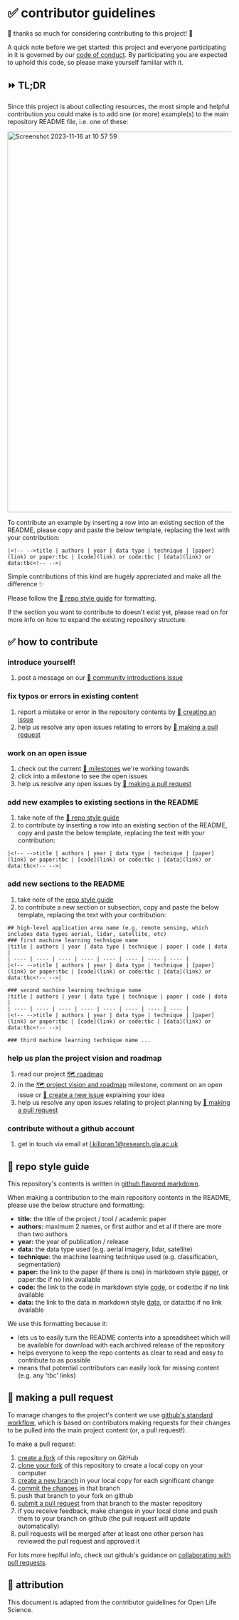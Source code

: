 # ✅ contributor guidelines
:tada: thanks so much for considering contributing to this project! :tada:

A quick note before we get started: this project and everyone participating in it is governed by our [code of conduct](CODE_OF_CONDUCT.md). By participating you are expected to uphold this code, so please make yourself familiar with it.

## ⏩ TL;DR
Since this project is about collecting resources, the most simple and helpful contribution you could make is to add one (or more) example(s) to the main repository README file, i.e. one of these:

<img width="854" alt="Screenshot 2023-11-16 at 10 57 59" src="https://github.com/lakillo/archaeology-machine-learning/assets/81825476/7dc06a90-8ef0-4605-aa5b-05e4763d8647">

To contribute an example by inserting a row into an existing section of the README, please copy and paste the below template, replacing the text with your contribution:

```
|<!-- -->title | authors | year | data type | technique | [paper](link) or paper:tbc | [code](link) or code:tbc | [data](link) or data:tbc<!-- -->|
```

Simple contributions of this kind are hugely appreciated and make all the difference ✨

Please follow the [💅 repo style guide](https://github.com/lakillo/archaeology-machine-learning/blob/main/CONTRIBUTING.md#repo-style-guide) for formatting.

If the section you want to contribute to doesn't exist yet, please read on for more info on how to expand the existing repository structure.

## ✅ how to contribute

### introduce yourself!
1. post a message on our [👋 community introductions issue](https://github.com/lakillo/archaeology-machine-learning/issues/7)

### fix typos or errors in existing content
1. report a mistake or error in the repository contents by [📝 creating an issue](https://github.com/lakillo/archaeology-machine-learning/issues/new)
2. help us resolve any open issues relating to errors by [🎣 making a pull request](https://github.com/lakillo/archaeology-machine-learning/blob/main/CONTRIBUTING.md#making-a-pull-request)

### work on an open issue
1. check out the current [🐢 milestones](https://github.com/lakillo/archaeology-machine-learning/milestones) we're working towards
2. click into a milestone to see the open issues
3. help us resolve any open issues by [🎣 making a pull request](https://github.com/lakillo/archaeology-machine-learning/blob/main/CONTRIBUTING.md#making-a-pull-request)

### add new examples to existing sections in the README
1. take note of the [💅 repo style guide](https://github.com/lakillo/archaeology-machine-learning/blob/main/CONTRIBUTING.md#repo-style-guide)
2. to contribute by inserting a row into an existing section of the README, copy and paste the below template, replacing the text with your contribution:

```
|<!-- -->title | authors | year | data type | technique | [paper](link) or paper:tbc | [code](link) or code:tbc | [data](link) or data:tbc<!-- -->|
```

### add new sections to the README
1. take note of the [repo style guide](https://github.com/lakillo/archaeology-machine-learning/blob/main/CONTRIBUTING.md#repo-style-guide)
2. to contribute a new section or subsection, copy and paste the below template, replacing the text with your contribution:

```
## high-level application area name (e.g. remote sensing, which includes data types aerial, lidar, satellite, etc)
### first machine learning technique name
|title | authors | year | data type | technique | paper | code | data |
| ---- | ---- | ---- | ---- | ---- | ---- | ---- | ---- |
|<!-- -->title | authors | year | data type | technique | [paper](link) or paper:tbc | [code](link) or code:tbc | [data](link) or data:tbc<!-- -->|

### second machine learning technique name
|title | authors | year | data type | technique | paper | code | data |
| ---- | ---- | ---- | ---- | ---- | ---- | ---- | ---- |
|<!-- -->title | authors | year | data type | technique | [paper](link) or paper:tbc | [code](link) or code:tbc | [data](link) or data:tbc<!-- -->|

### third machine learning technique name ...
```

### help us plan the project vision and roadmap
1. read our project [🗺️ roadmap](https://github.com/lakillo/archaeology-machine-learning/issues/3)
2. in the [🗺️ project vision and roadmap](https://github.com/lakillo/archaeology-machine-learning/milestone/2) milestone, comment on an open issue or [📝 create a new issue](https://github.com/lakillo/archaeology-machine-learning/issues/new) explaining your idea
3. help us resolve any open issues relating to project planning by [🎣 making a pull request](https://github.com/lakillo/archaeology-machine-learning/blob/main/CONTRIBUTING.md#making-a-pull-request)

### contribute without a github account
1. get in touch via email at l.killoran.1@research.gla.ac.uk

## 💅 repo style guide
This repository's contents is written in [github flavored markdown](https://guides.github.com/features/mastering-markdown/). 

When making a contribution to the main repository contents in the README, please use the below structure and formatting:
* **title:** the title of the project / tool / academic paper
* **authors:** maximum 2 names, or first author and et al if there are more than two authors
* **year:** the year of publication / release
* **data:** the data type used (e.g. aerial imagery, lidar, satellite)
* **technique**: the machine learning technique used (e.g. classification, segmentation)
* **paper:** the link to the paper (if there is one) in markdown style [paper](link), or paper:tbc if no link available
* **code:** the link to the code in markdown style [code](link), or code:tbc if no link available
* **data:** the link to the data in markdown style [data](link), or data:tbc if no link available

We use this formatting because it:
* lets us to easily turn the README contents into a spreadsheet which will be available for download with each archived release of the repository
* helps everyone to keep the repo contents as clear to read and easy to contribute to as possible
* means that potential contributors can easily look for missing content (e.g. any 'tbc' links)

## 🎣 making a pull request
To manage changes to the project's content we use [github's standard workflow](https://guides.github.com/introduction/flow/), which is based on contributors making requests for their changes to be pulled into the main project content (or, a pull request!).

To make a pull request:
1. [create a fork](https://docs.github.com/en/get-started/quickstart/fork-a-repo) of this
   repository on GitHub
2. [clone your fork](https://docs.github.com/en/get-started/quickstart/fork-a-repo#cloning-your-forked-repository) of this repository to create a local copy on your computer
3. [create a new branch](https://docs.github.com/en/pull-requests/collaborating-with-pull-requests/proposing-changes-to-your-work-with-pull-requests/creating-and-deleting-branches-within-your-repository) in your local copy for each significant change
4. [commit the changes](https://docs.github.com/en/pull-requests/committing-changes-to-your-project/creating-and-editing-commits/about-commits) in that branch
5. push that branch to your fork on github
6. [submit a pull request](https://docs.github.com/en/pull-requests/collaborating-with-pull-requests/proposing-changes-to-your-work-with-pull-requests/about-pull-requests) from that branch to the master repository
7. if you receive feedback, make changes in your local clone and push them to your branch on github (the pull request will update automatically)
8. pull requests will be merged  after at least one other person has reviewed the pull request and approved it

For lots more heplful info, check out github's guidance on [collaborating with pull requests](https://docs.github.com/en/pull-requests/collaborating-with-pull-requests).

## 🙏 attribution
This document is adapted from the contributor guidelines for Open Life Science.

